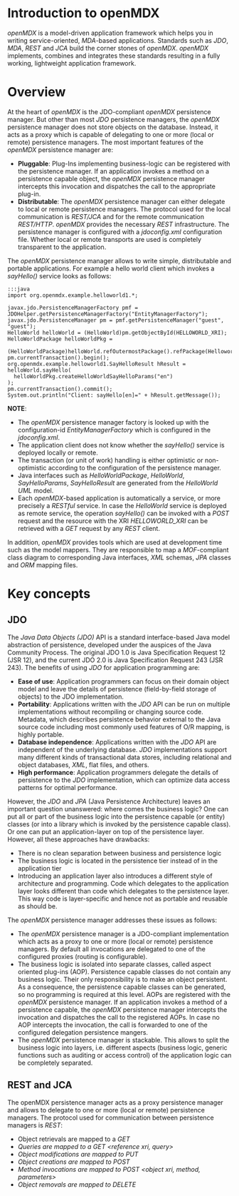 # Introduction to openMDX #

_openMDX_ is a model-driven application framework which helps you in 
writing service-oriented, _MDA_-based applications. Standards such as 
_JDO_, _MDA_, _REST_ and _JCA_ build the corner stones of 
_openMDX_. _openMDX_ implements, combines and integrates these 
standards resulting in a fully working, lightweight application framework.

# Overview #
At the heart of _openMDX_ is the JDO-compliant _openMDX_ 
persistence manager. But other than most _JDO_ persistence 
managers, the _openMDX_ persistence manager does not store objects on 
the database. Instead, it acts as a proxy which is capable of 
delegating to one or more (local or remote) persistence managers. 
The most important features of the _openMDX_ persistence manager are:

* __Pluggable__: Plug-Ins implementing business-logic can be 
  registered with the persistence manager. If an application invokes
  a method on a persistence capable object, the _openMDX_ persistence 
  manager intercepts this invocation and dispatches the call to the 
  appropriate plug-in.
* __Distributable__: The _openMDX_ persistence manager can either 
  delegate to local or remote persistence managers. The protocol 
  used for the local communication is _REST/JCA_ and for the remote 
  communication _REST/HTTP_. _openMDX_ provides the necessary 
  _REST_ infrastructure. The persistence manager is configured 
  with a _jdoconfig.xml_ configuration file. Whether local or 
  remote transports are used is completely transparent to the 
  application.

The _openMDX_ persistence manager allows to write simple, distributable 
and portable applications. For example a hello world client which 
invokes a _sayHello()_ service looks as follows:

~~~~~~
:::java
import org.openmdx.example.helloworld1.*;
  
javax.jdo.PersistenceManagerFactory pmf = JDOHelper.getPersistenceManagerFactory("EntityManagerFactory");
javax.jdo.PersistenceManager pm = pmf.getPersistenceManager("guest", "guest");
HelloWorld helloWorld = (HelloWorld)pm.getObjectById(HELLOWORLD_XRI);
HelloWorldPackage helloWorldPkg = 
  (HelloWorldPackage)helloWorld.refOutermostPackage().refPackage(Helloworld1Package.class.getName());
pm.currentTransaction().begin();
org.openmdx.example.helloworld1.SayHelloResult hResult = helloWorld.sayHello(
  helloWorldPkg.createHelloWorldSayHelloParams("en")
);
pm.currentTransaction().commit();
System.out.println("Client: sayHello[en]=" + hResult.getMessage());
~~~~~~

__NOTE__:

* The _openMDX_ persistence manager factory is looked up with the 
  configuration-id _EntityManagerFactory_ which is configured in 
  the _jdoconfig.xml_. 
* The application client does not know whether the _sayHello()_ service 
  is deployed locally or remote.
* The transaction (or unit of work) handling is either optimistic or
  non-optimistic according to the configuration of the persistence 
  manager.
* Java interfaces such as _HelloWorldPackage_, _HelloWorld_, 
  _SayHelloParams_, _SayHelloResult_ are generated from the 
  _HelloWorld_ _UML_ model.
* Each _openMDX_-based application is automatically a service, or more 
  precisely a _RESTful_ service. In case the _HelloWorld_ service is 
  deployed as remote service, the operation _sayHello()_ can be invoked
  with a _POST_ request and the resource with the XRI _HELLOWORLD_XRI_ 
  can be retrieved with a _GET_ request by any _REST_ client.

In addition, _openMDX_ provides tools which are used at development time 
such as the model mappers. They are responsible to map a _MOF_-compliant
class diagram to corresponding Java interfaces, _XML_ schemas, _JPA_ 
classes and _ORM_ mapping files.

# Key concepts #

## JDO ##
The _Java Data Objects (JDO)_ API is a standard interface-based Java 
model abstraction of persistence, developed under the auspices of the
Java Community Process. The original JDO 1.0 is Java Specification 
Request 12 (JSR 12), and the current JDO 2.0 is Java Specification 
Request 243 (JSR 243). The benefits of using _JDO_ for application 
programming are:

* __Ease of use__: Application programmers can focus on their domain 
  object model and leave the details of persistence (field-by-field 
  storage of objects) to the JDO implementation. 
* __Portability__: Applications written with the _JDO_ API can be run 
  on multiple implementations without recompiling or changing source 
  code. Metadata, which describes persistence behavior external to 
  the Java source code including most commonly used features of O/R 
  mapping, is highly portable. 
* __Database independence__: Applications written with the _JDO_ API 
  are independent of the underlying database. _JDO_ implementations 
  support many different kinds of transactional data stores, including 
  relational and object databases, _XML_, flat files, and others. 
* __High performance__: Application programmers delegate the details 
  of persistence to the _JDO_ implementation, which can optimize data
  access patterns for optimal performance. 

However, the _JDO_ and _JPA_ (Java Persistence Architecture) 
leaves an important question unanswered: where comes the business 
logic? One can put all or part of the business logic into the persistence 
capable (or entity) classes (or into a library which is invoked by the 
persistence capable class). Or one can put an application-layer on top
of the persistence layer. However, all these approaches have drawbacks:

* There is no clean separation between business and persistence 
  logic
* The business logic is located in the persistence tier instead of in 
  the application tier
* Introducing an application layer also introduces a different style
  of architecture and programming. Code which delegates to the
  application layer looks different than code which delegates to
  the persistence layer. This way code is layer-specific and hence
  not as portable and reusable as should be.

The _openMDX_ persistence manager addresses these issues as follows:

* The _openMDX_ persistence manager is a JDO-compliant implementation 
  which acts as a proxy to one or more (local or remote) persistence 
  managers. By default all invocations are delegated to one of the 
  configured proxies (routing is configurable).
* The business logic is isolated into separate classes, called aspect
  oriented plug-ins (AOP). Persistence capable classes do not contain
  any business logic. Their only responsibility is to make an object 
  persistent. As a consequence, the persistence capable classes can 
  be generated, so no programming is required at this level. AOPs 
  are registered with the _openMDX_ persistence manager. If an 
  application invokes a method of a persistence capable, the _openMDX_ 
  persistence manager intercepts the invocation and dispatches the 
  call to the registered AOPs. In case no AOP intercepts the 
  invocation, the call is forwarded to one of the configured delegation
  persistence mangers.
* The _openMDX_ persistence manager is stackable. This allows to 
  split the business logic into layers, i.e. different aspects 
  (business logic, generic functions such as auditing or access 
  control) of the application logic can be completely separated.

## REST and JCA ##
The openMDX persistence manager acts as a proxy persistence manager 
and allows to delegate to one or more (local or remote) persistence 
managers. The protocol used for communication between persistence 
managers is _REST_:

* Object retrievals are mapped to a _GET <object xri>_
* Queries are mapped to a _GET <reference xri, query>_
* Object modifications are mapped to _PUT <object>_
* Object creations are mapped to _POST <object>_
* Method invocations are mapped to _POST <object xri, method, parameters>_
* Object removals are mapped to _DELETE <object xri>_

_REST/HTTP_ is used for remote (inter-process) and _REST/JCA_ for 
local communication between persistence mangers. What is _REST/JCA_? 
_REST_ was initially described in the context of _HTTP_, but is 
not limited to that protocol. _RESTful_ architectures can be based 
on other application layer protocols if they already provide a rich and 
uniform vocabulary for applications based on the transfer of meaningful 
representational state.

The _Java EE Connector Architecture (JCA)_ ([http://jcp.org/aboutJava/communityprocess/final/jsr322/index.html JCA]) 
provides a suitable application layer protocol. The _REST_ 
methods _GET_, _PUT_, _POST_ and _DELETE_ are mapped 
to corresponding _REST_ interaction specifications. The remote 
persistence manager is treated as a _JCA_ resource. Using 
_REST/JCA_ an object retrieval looks as follows:

~~~~~~
:::java
javax.resource.cci.Connection conn = connectionFactory.getConnection(
  new RestConnectionSpec(user, password)
);
javax.resource.cci.RecordFactory rf = connectionFactory.getRecordFactory();
javax.resource.cci.Interaction interaction = conn.createInteraction();
InteractionSpec ispec = InteractionSpecs.getRestInteractionSpecs(true).GET;
javax.resource.cci.IndexedRecord input = factory.createIndexedRecord(Multiplicities.LIST);
input.add(object_xri);
javax.resource.cci.Record output = interaction.execute(ispec, input);
~~~~~~

Output contains the retrieved object in a _JCA_ record.

Using _REST_ as unified communication protocol has the following 
advantages:

* __Independent deployment of components__: an application using the 
  _openMDX_ persistence manager can either be deployed in-process or 
  fully distributed. 
* __Integration__: A persistence manager configured for _REST/HTTP_ 
  can be accessed by any 3rd party _REST_ client. This allows easy 
  integration of _openMDX_-based applications with non-_openMDX_ 
  applications and even with non-Java applications.
* __Lightweight__: The implementation of _REST/HTTP_ and 
  _REST/JCA_ is lightweight. All that is required on client-side 
  is a _HttpUrlConnection_ and on server-side a WebApp container
  such as _Tomcat_.
* __Scalability__: An application using the _openMDX_ persistence 
  manager is scalable out-of-the box. A persistence manager deployed
  under _Tomcat_ can handle multiple sessions and concurrent requests
  (such as all _HTTP_ servlets can).  

## MDA ##
Based on _OMGs_ established standards such as

* Unified Modeling Language (UML)
* MetaObject Facility (MOF )
* XML Metadata Interchange (XMI)
* Common Warehouse Metamodel (CWM)

the _OMG's Model Driven Architecture_ ([http://www.omg.org/mda MDA]) 
standards separate business and application logic from the underlying
platform technology. Platform-independent models (_PIMs_) of an 
application or integrated systems's business functionality and 
behaviour, built using _UML_ and the other associated _OMG_ modeling 
standards, can be realized through the _MDA_ on virtually any platform,
open or proprietary, including WebServices, _.NET_, _CORBA_, 
_J2EE_, and others. These platform-independent models document 
the business functionality and behaviour of an application separate 
from the technology-specific code that implements it, insulating the 
core of the application from technology. 

The domain object model of an _openMDX_-based application 
is specified by a platform-independent model (_PIM_). The model does not 
contain any platform-specific (_J2EE_, _WSDL_, _CORBA_, 
_RPC_, etc.) information. Using the _MDA/PIM_-approach 
has the following advantages:

* __Automation__: the _PIM_ can be mapped by generators to any 
  platform-specific artifact by applying the mappings specified by 
  the _MDA_ standards. E.g. the _PIM_ can be mapped to a 
  Java API by applying the _JMI_ mapping (specified by the [http://java.sun.com/products/jmi/index.jsp Java metadata interface (JMI)] 
  standard).
* __Single-source__: the domain model has to be specified exactly once
  even if the application must support several platforms, e.g. expose
  the application logic as Java library, _REST_ or _RPC_ service.
* __Model-driven algorithms__: According to the _MDA_ standards, _PIMs_ 
  are stored in a _MOF (Meta Object Facility)_ repository which is 
  accessible to the application at runtime. This allows an 
  application to inspect the model and perform generic, model-driven
  algorithms on application data.

The development process is rather straight-forward: first the business objects (BOs) are 
specified by platform-independent, _MOF_-compliant class diagrams. These are then mapped by 
_openMDX_-generators to Java interfaces by applying the _MOF_ to Java mapping 
(specified by the [http://java.sun.com/products/jmi/index.jsp Java metadata interface (JMI)] 
standard). These interfaces define the API of the the application's domain object model.

![img](files/Overview/Overview.p010.png)

The corresponding _JMI_ interface is shown below:

~~~~~~
:::java
package org.openmdx.example.helloworld1.jmi1;

public interface HelloWorld
  extends org.openmdx.example.helloworld1.cci2.HelloWorld,
    org.openmdx.base.jmi1.Segment{

  public org.openmdx.example.helloworld1.jmi1.SayHelloResult sayHello(
      org.openmdx.example.helloworld1.jmi1.HelloWorldSayHelloParams in
  );

}
~~~~~~

A sample hello world client:

~~~~~~
:::java
import org.openmdx.example.helloworld1.*;
  
javax.jdo.PersistenceManagerFactory pmf = JDOHelper.getPersistenceManagerFactory("EntityManagerFactory");
javax.jdo.PersistenceManager pm = pmf.getPersistenceManager("guest", "guest");
HelloWorld helloWorld = (HelloWorld)pm.getObjectById(HELLOWORLD_XRI);
HelloWorldPackage helloWorldPkg = (HelloWorldPackage)helloWorld.refOutermostPackage().refPackage(Helloworld1Package.class.getName());
pm.currentTransaction().begin();
org.openmdx.example.helloworld1.SayHelloResult hResult = helloWorld.sayHello(
  helloWorldPkg.createHelloWorldSayHelloParams("en")
);
pm.currentTransaction().commit();
System.out.println("Client: sayHello[en]=" + hResult.getMessage());
~~~~~~

The hello world implementation:

~~~~~~
:::java
package org.openmdx.example.helloworld1.aop2;

import javax.jmi.reflect.RefException;

import org.openmdx.base.aop2.AbstractObject;
import org.openmdx.example.helloworld1.jmi1.HelloWorldSayHelloParams;
import org.openmdx.example.helloworld1.jmi1.Helloworld1Package;
import org.openmdx.example.helloworld1.jmi1.SayHelloResult;

public class HelloWorldImpl
    <S extends org.openmdx.example.helloworld1.jmi1.HelloWorld,N extends org.openmdx.example.helloworld1.cci2.HelloWorld,C extends Void>
    extends AbstractObject<S,N,C> {

    public HelloWorldImpl(
        S same,
        N next
    ) {
    	super(same, next);
        System.out.println("Plugin: instantiating HelloWorldImpl");
    }
              
    public SayHelloResult sayHello(
	    HelloWorldSayHelloParams params
    ) throws RefException {
        System.out.println("Plugin: invoking sayHello(language=" + params.getLanguage() + ")");
        String language = params.getLanguage();
        String message = null;
        if("de".equals(language)) {
            message = "hallo welt";
        }
        else if("fr".equals(language)) {
            message = "bonjour monde";
        }
        else {
            message = "hello world";
        }       
        return ((Helloworld1Package)this.sameObject().refOutermostPackage().refPackage(
            Helloworld1Package.class.getName())
        ).createSayHelloResult(message);
    }
    
}
~~~~~~

## The openMDX persistence manager ##
In detail, the _openMDX_ persistence manager works as follows:

* At the top level there are one or more _entity managers_. 
  Their responsibility is to dispatch API method invocations issued
  by the client application and dispatch them to the configured AOPs. 
  The last entity manager in the stack delegates to the 
  object view manager which manages service data objects (SDOs). 
  SDOs implement a generic interface which allows to manage the
  object's state in a generic way, e.g. objSetValue(feature, value) 
  or _objGetValue(feature)_. For more information about SDOs see 
  [http://www.ibm.com/developerworks/java/library/j-sdo/ Introduction to Service Data Objects].
  (__NOTE:__ openMDX SDOs implement the interface _DataObject_1_0_ 
  which is a much simpler and more JDO- and JPA-aligned than 
  originally specified by IBM). Typed JMI method invocations are 
  mapped to the SDO interface. E.g. if the client application invokes
  the method Person.setName(String name), the JMI persistence manager 
  first checks if any AOP implements the method. If an implementation 
  is found, the call is dispatched to this AOP. If none is found, the 
  call is forwarded to the corresponding SDO and mapped to the method 
  _objSetValue("name", value)_.
* The _object view manager_ manages SDOs. It does it more or less the 
  same way as the _JMI_ entity manager, however it allows to implement 
  low-level, generic plug-ins. It also allows to register AOPs and 
  dispatches method invocations. In order to be able to distinguish
  plug-ins at the different levels, plug-ins at JMI level are called
  AOP2, whereas plug-ins at object view level are called AOP1. 
  The object view manager delegates to the next entity manager in 
  the stack which is the data object manager.
* The _data object manager_ manages transactions (also called 
  unit of work), the state and the life-cycle of SDOs. The data 
  object manager is either delegates to a local or remote _JCA_ 
  connection. All object operations are mapped to _REST_ interactions.

# Summary #
_openMDX_ helps you in writing platform-independent applications. The 
application's interface is specified with a platform independent model 
(_PIM_) and the business logic is implemented as POJOs (plain old Java 
objects) which are platform-, distribution- and persistence-technology
independent. The application can be deployed locally or distributed by 
using the _RESTful_, _JDO_-compliant _openMDX_ persistence 
manager. The resulting applications are lightweight and can be deployed 
on any _J2SE_ or _J2EE_ platform such as _Tomcat/OpenEJB_.
